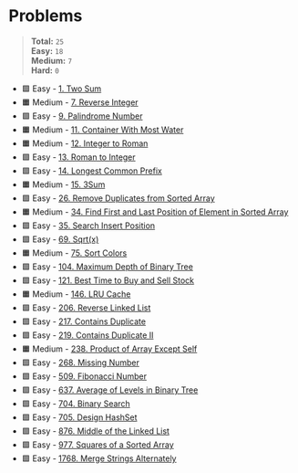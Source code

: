 # Problems

> **Total:** `25` \
> **Easy:** `18` \
> **Medium:** `7` \
> **Hard:** `0`

* 🟩 Easy - [1. Two Sum](<./0001/1. Two Sum.md>)
* 🟧 Medium - [7. Reverse Integer](<./0007/7. Reverse Integer.md>)
* 🟩 Easy - [9. Palindrome Number](<./0009/9. Palindrome Number.md>)
* 🟧 Medium - [11. Container With Most Water](<./0011/11. Container With Most Water.md>)
* 🟧 Medium - [12. Integer to Roman](<./0012/12. Integer to Roman.md>)
* 🟩 Easy - [13. Roman to Integer](<./0013/13. Roman to Integer.md>)
* 🟩 Easy - [14. Longest Common Prefix](<./0014/14. Longest Common Prefix.md>)
* 🟧 Medium - [15. 3Sum](<./0015/15. 3Sum.md>)
* 🟩 Easy - [26. Remove Duplicates from Sorted Array](<./0026/26. Remove Duplicates from Sorted Array.md>)
* 🟧 Medium - [34. Find First and Last Position of Element in Sorted Array](<./0034/34. Find First and Last Position of Element in Sorted Array.md>)
* 🟩 Easy - [35. Search Insert Position](<./0035/35. Search Insert Position.md>)
* 🟩 Easy - [69. Sqrt(x)](<./0069/69. Sqrt(x).md>)
* 🟧 Medium - [75. Sort Colors](<./0075/75. Sort Colors.md>)
* 🟩 Easy - [104. Maximum Depth of Binary Tree](<./0104/104. Maximum Depth of Binary Tree.md>)
* 🟩 Easy - [121. Best Time to Buy and Sell Stock](<./0121/121. Best Time to Buy and Sell Stock.md>)
* 🟧 Medium - [146. LRU Cache](<./0146/146. LRU Cache.md>)
* 🟩 Easy - [206. Reverse Linked List](<./0206/206. Reverse Linked List.md>)
* 🟩 Easy - [217. Contains Duplicate](<./0217/217. Contains Duplicate.md>)
* 🟩 Easy - [219. Contains Duplicate II](<./0219/219. Contains Duplicate II.md>)
* 🟧 Medium - [238. Product of Array Except Self](<./0238/238. Product of Array Except Self.md>)
* 🟩 Easy - [268. Missing Number](<./0268/268. Missing Number.md>)
* 🟩 Easy - [509. Fibonacci Number](<./0509/509. Fibonacci Number.md>)
* 🟩 Easy - [637. Average of Levels in Binary Tree](<./0637/637. Average of Levels in Binary Tree.md>)
* 🟩 Easy - [704. Binary Search](<./0704/704. Binary Search.md>)
* 🟩 Easy - [705. Design HashSet](<./0705/705. Design HashSet.md>)
* 🟩 Easy - [876. Middle of the Linked List](<./0876/876. Middle of the Linked List.md>)
* 🟩 Easy - [977. Squares of a Sorted Array](<./0977/977. Squares of a Sorted Array.md>)
* 🟩 Easy - [1768. Merge Strings Alternately](<./1768/1768. Merge Strings Alternately.md>)
<!-- 

* 🟩 Easy - [20. Valid Parentheses](<./20. Valid Parentheses.md>)

* 🟩 Easy - [27. Remove Element](<./0027/27. Remove Element.md>)
* 🟩 Easy - [28. Find the Index of the First Occurrence in a String](<./28. Find the Index of the First Occurrence in a String.md>)
* 🟧 Medium - [48. Rotate Image](<./48. Rotate Image.md>)
* 🟧 Medium - [49. Group Anagrams](<./49. Group Anagrams.md>)
* 🟧 Medium - [54. Spiral Matrix](<./54. Spiral Matrix.md>)
* 🟧 Medium - [56. Merge Intervals](<./56. Merge Intervals.md>)
* 🟩 Easy - [66. Plus One](<./66. Plus One.md>)
* 🟩 Easy - [67. Add Binary](<./67. Add Binary.md>)

* 🟥 Hard - [76. Minimum Window Substring](<./76. Minimum Window Substring.md>)
* 🟧 Medium - [80. Remove Duplicates from Sorted Array II](<./0080/80. Remove Duplicates from Sorted Array II.md>)
* 🟩 Easy - [88. Merge Sorted Array](<./0088/88. Merge Sorted Array.md>)
* 🟩 Easy - [94. Binary Tree Inorder Traversal](<./94. Binary Tree Inorder Traversal.md>)
* 🟩 Easy - [118. Pascal's Triangle](<./118. Pascal's Triangle.md>)
* 🟩 Easy - [119. Pascal's Triangle II](<./119. Pascal's Triangle II.md>)

* 🟩 Easy - [125. Valid Palindrome](<./125. Valid Palindrome.md>)
* 🟧 Medium - [148. Sort List](<./148. Sort List.md>)
* 🟧 Medium - [151. Reverse Words in a String](<./151. Reverse Words in a String.md>)
* 🟧 Medium - [167. Two Sum II - Input Array Is Sorted](<./167. Two Sum II - Input Array Is Sorted.md>)
* 🟩 Easy - [169. Majority Element](<./0169/169. Majority Element.md>)
* 🟧 Medium - [189. Rotate Array](<./0189/189. Rotate Array.md>)
* 🟩 Easy - [191. Number of 1 Bits](<./191. Number of 1 Bits.md>)
* 🟩 Easy - [197. Rising Temperature](<./197. Rising Temperature.md>)
* 🟧 Medium - [209. Minimum Size Subarray Sum](<./209. Minimum Size Subarray Sum.md>)

* 🟩 Easy - [226. Invert Binary Tree](<./226. Invert Binary Tree.md>)

* 🟩 Easy - [242. Valid Anagram](<./242. Valid Anagram.md>)
* 🟧 Medium - [279. Perfect Squares](<./279. Perfect Squares.md>)
* 🟩 Easy - [283. Move Zeroes](<./283. Move Zeroes.md>)
* 🟧 Medium - [300. Longest Increasing Subsequence](<./300. Longest Increasing Subsequence.md>)
* 🟩 Easy - [344. Reverse String](<./344. Reverse String.md>)
* 🟩 Easy - [345. Reverse Vowels of a String](<./345. Reverse Vowels of a String.md>)
* 🟧 Medium - [347. Top K Frequent Elements](<./347. Top K Frequent Elements.md>)
* 🟩 Easy - [367. Valid Perfect Square](<./367. Valid Perfect Square.md>)
* 🟧 Medium - [368. Largest Divisible Subset](<./368. Largest Divisible Subset.md>)
* 🟩 Easy - [383. Ransom Note](<./383. Ransom Note.md>)
* 🟩 Easy - [387. First Unique Character in a String](<./387. First Unique Character in a String.md>)
* 🟩 Easy - [392. Is Subsequence](<./392. Is Subsequence.md>)
* 🟩 Easy - [412. Fizz Buzz](<./412. Fizz Buzz.md>)
* 🟩 Easy - [414. Third Maximum Number](<./414. Third Maximum Number.md>)
* 🟧 Medium - [443. String Compression](<./443. String Compression.md>)
* 🟩 Easy - [448. Find All Numbers Disappeared in an Array](<./448. Find All Numbers Disappeared in an Array.md>)
* 🟧 Medium - [451. Sort Characters By Frequency](<./451. Sort Characters By Frequency.md>)
* 🟩 Easy - [455. Assign Cookies](<./455. Assign Cookies.md>)
* 🟩 Easy - [485. Max Consecutive Ones](<./485. Max Consecutive Ones.md>)
* 🟧 Medium - [498. Diagonal Traverse](<./498. Diagonal Traverse.md>)
* 🟩 Easy - [557. Reverse Words in a String III](<./557. Reverse Words in a String III.md>)
* 🟩 Easy - [561. Array Partition](<./561. Array Partition.md>)
* 🟩 Easy - [575. Distribute Candies](<./575. Distribute Candies.md>)
* 🟩 Easy - [605. Can Place Flowers](<./605. Can Place Flowers.md>)
* 🟩 Easy - [606. Construct String from Binary Tree](<./606. Construct String from Binary Tree.md>)
* 🟩 Easy - [620. Not Boring Movies](<./620. Not Boring Movies.md>)
* 🟧 Medium - [647. Palindromic Substrings](<./647. Palindromic Substrings.md>)
* 🟩 Easy - [661. Image Smoother](<./661. Image Smoother.md>)

* 🟩 Easy - [724. Find Pivot Index](<./724. Find Pivot Index.md>)
* 🟩 Easy - [746. Min Cost Climbing Stairs](<./746. Min Cost Climbing Stairs.md>) 
* 🟩 Easy - [747. Largest Number At Least Twice of Others](<./747. Largest Number At Least Twice of Others.md>)
* 🟩 Easy - [867. Transpose Matrix](<./867. Transpose Matrix.md>)
* 🟩 Easy - [876. Middle of the Linked List](<./876. Middle of the Linked List.md>)
* 🟩 Easy - [905. Sort Array By Parity](<./905. Sort Array By Parity.md>)
* 🟩 Easy - [941. Valid Mountain Array](<./941. Valid Mountain Array.md>)

* 🟧 Medium - [1043. Partition Array for Maximum Sum](<./1043. Partition Array for Maximum Sum.md>) 
* 🟩 Easy - [1071. Greatest Common Divisor of Strings](<./1071. Greatest Common Divisor of Strings.md>)
* 🟩 Easy - [1084. Sales Analysis III](<./1084. Sales Analysis III.md>)
* 🟩 Easy - [1089. Duplicate Zeros](<./1089. Duplicate Zeros.md>)
* 🟩 Easy - [1141. User Activity for the Past 30 Days I](<./1141. User Activity for the Past 30 Days I.md>)
* 🟩 Easy - [1148. Article Views I](<./1148. Article Views I.md>)
* 🟩 Easy - [1160. Find Words That Can Be Formed by Characters](<./1160. Find Words That Can Be Formed by Characters.md>)
* 🟩 Easy - [1251. Average Selling Price](<./1251. Average Selling Price.md>)
* 🟩 Easy - [1287. Element Appearing More Than 25% In Sorted Array](<./1287. Element Appearing More Than 25 In Sorted Array.md>)
* 🟧 Medium - [1291. Sequential Digits](<./1291. Sequential Digits.md>) 
* 🟩 Easy - [1295. Find Numbers with Even Number of Digits](<./1295. Find Numbers with Even Number of Digits.md>)
* 🟩 Easy - [1299. Replace Elements with Greatest Element on Right Side](<./1299. Replace Elements with Greatest Element on Right Side.md>)
* 🟩 Easy - [1342. Number of Steps to Reduce a Number to Zero](<./1342. Number of Steps to Reduce a Number to Zero.md>)
* 🟩 Easy - [1346. Check If N and Its Double Exist](<./1346. Check If N and Its Double Exist.md>)
* 🟩 Easy - [1422. Maximum Score After Splitting a String](<./1422. Maximum Score After Splitting a String.md>)
* 🟩 Easy - [1431. Kids With the Greatest Number of Candies](<./1431. Kids With the Greatest Number of Candies.md>)
* 🟩 Easy - [1436. Destination City](<./1436. Destination City.md>)
* 🟩 Easy - [1464. Maximum Product of Two Elements in an Array](<./1464. Maximum Product of Two Elements in an Array.md>)
* 🟩 Easy - [1480. Running Sum of 1d Array](<./1480. Running Sum of 1d Array.md>)
* 🟩 Easy - [1496. Path Crossing](<./1496. Path Crossing.md>)
* 🟧 Medium - [1551. Minimum Operations to Make Array Equal](<./1551. Minimum Operations to Make Array Equal.md>)
* 🟩 Easy - [1582. Special Positions in a Binary Matrix](<./1582. Special Positions in a Binary Matrix.md>)
* 🟧 Medium - [1637. Widest Vertical Area Between Two Points Containing No Points](<./1637. Widest Vertical Area Between Two Points Containing No Points.md>)
* 🟧 Medium - [1641. Count Sorted Vowel Strings](<./1641. Count Sorted Vowel Strings.md>)
* 🟩 Easy - [1662. Check If Two String Arrays are Equivalent](<./1662. Check If Two String Arrays are Equivalent.md>)
* 🟩 Easy - [1672. Richest Customer Wealth](<./1672. Richest Customer Wealth.md>)
* 🟩 Easy - [1688. Count of Matches in Tournament](<./1688. Count of Matches in Tournament.md>)
* 🟩 Easy - [1716. Calculate Money in Leetcode Bank](<./1716. Calculate Money in Leetcode Bank.md>)

* 🟩 Easy - [1903. Largest Odd Number in String](<./1903. Largest Odd Number in String.md>)
* 🟩 Easy - [1913. Maximum Product Difference Between Two Pairs](<./1913. Maximum Product Difference Between Two Pairs.md>)
* 🟩 Easy - [2108. Find First Palindromic String in the Array](<./2108. Find First Palindromic String in the Array.md>)
* 🟩 Easy - [2119. A Number After a Double Reversal](<./2119. A Number After a Double Reversal.md>)
* 🟧 Medium - [2125. Number of Laser Beams in a Bank](<./2125. Number of Laser Beams in a Bank.md>)
* 🟩 Easy - [2129. Capitalize the Title](<./2129. Capitalize the Title.md>)
* 🟧 Medium - [2149. Rearrange Array Elements by Sign](<./2149. Rearrange Array Elements by Sign.md>)
* 🟧 Medium - [2221. Find Triangular Sum of an Array](<./2221. Find Triangular Sum of an Array.md>)
* 🟩 Easy - [2235. Add Two Integers](<./2235. Add Two Integers.md>)
* 🟩 Easy - [2236. Root Equals Sum of Children](<./2236. Root Equals Sum of Children.md>)
* 🟩 Easy - [2264. Largest 3-Same-Digit Number in String](<./2264. Largest 3-Same-Digit Number in String.md>)
* 🟩 Easy - [2351. First Letter to Appear Twice](<./2351. First Letter to Appear Twice.md>)
* 🟧 Medium - [2353. Design a Food Rating System](<./2353. Design a Food Rating System.md>)
* 🟧 Medium - [2396. Strictly Palindromic Number](<./2396. Strictly Palindromic Number.md>)
* 🟩 Easy - [2413. Smallest Even Multiple](<./2413. Smallest Even Multiple.md>)
* 🟧 Medium - [2442. Count Number of Distinct Integers After Reverse Operations](<./2442. Count Number of Distinct Integers After Reverse Operations.md>)
* 🟩 Easy - [2469. Convert the Temperature](<./2469. Convert the Temperature.md>)
* 🟧 Medium - [2482. Difference Between Ones and Zeros in Row and Column](<./2482. Difference Between Ones and Zeros in Row and Column.md>)
* 🟩 Easy - [2520. Count the Digits That Divide a Number](<./2520. Count the Digits That Divide a Number.md>)
* 🟩 Easy - [2544. Alternating Digit Sum](<./2544. Alternating Digit Sum.md>)
* 🟧 Medium - [2610. Convert an Array Into a 2D Array With Conditions](<./2610. Convert an Array Into a 2D Array With Conditions.md>)
* 🟩 Easy - [2651. Calculate Delayed Arrival Time](<./2651. Calculate Delayed Arrival Time.md>)
* 🟩 Easy - [2652. Sum Multiples](<./2652. Sum Multiples.md>)
* 🟩 Easy - [2706. Buy Two Chocolates](<./2706. Buy Two Chocolates.md>)
* 🟧 Medium - [2870. Minimum Number of Operations to Make Array Empty](<./2870. Minimum Number of Operations to Make Array Empty.md>)
* 🟧 Medium - [2966. Divide Array Into Arrays With Max Difference](<./2966. Divide Array Into Arrays With Max Difference.md>)
* 🟩 Easy - [3005. Count Elements With Maximum Frequency](<./3005. Count Elements With Maximum Frequency.md>) -->